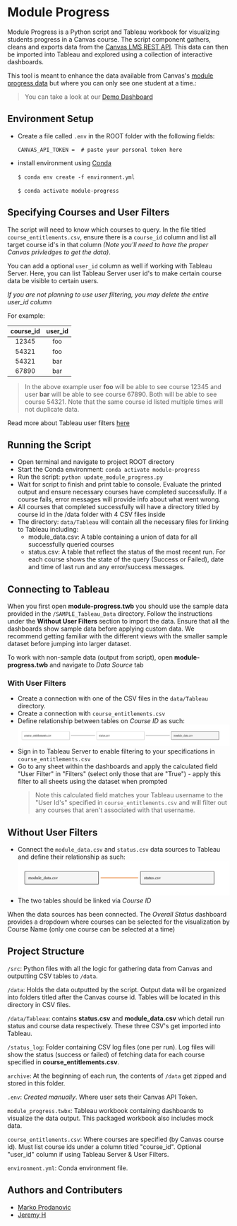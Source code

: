 # Module Progress

Module Progress is a Python script and Tableau workbook for visualizing students progress in a Canvas course. The script component gathers, cleans and exports data from the [Canvas LMS REST API](https://canvas.instructure.com/doc/api/index.html). This data can then be imported into Tableau and explored using a collection of interactive dashboards.

This tool is meant to enhance the data available from Canvas's [module progress data](https://community.canvaslms.com/t5/Instructor-Guide/How-do-I-use-modules-to-view-the-progress-of-students-in-a/ta-p/973) but where you can only see one student at a time.: 

> You can take a look at our [Demo Dashboard](https://public.tableau.com/profile/marko1654#!/vizhome/ModuleProgress/StartHereOverallStatus)

## Environment Setup

- Create a file called `.env` in the ROOT folder with the following fields:

  ```
  CANVAS_API_TOKEN =  # paste your personal token here
  ```

- install environment using [Conda](https://docs.conda.io/en/latest/)

  `$ conda env create -f environment.yml`

  `$ conda activate module-progress`

## Specifying Courses and User Filters

The script will need to know which courses to query. In the file titled `course_entitlements.csv`, ensure there is a `course_id` column and list all target course id's in that column _(Note you'll need to have the proper Canvas privledges to get the data)_.

You can add a optional `user_id` column as well if working with Tableau Server. Here, you can list Tableau Server user id's to make certain course data be visible to certain users.

*If you are not planning to use user filtering, you may delete the entire user_id column*

For example:

| course_id     | user_id       |
|:-------------:|:-------------:|
| 12345         | foo           |
| 54321         | foo           |
| 54321         | bar           |
| 67890         | bar           |

> In the above example user **foo** will be able to see course 12345 and user **bar** will be able to see course 67890. Both will be able to see course 54321. Note that the same course id listed multiple times will not duplicate data.

Read more about Tableau user filters [here](https://help.tableau.com/current/pro/desktop/en-us/publish_userfilters_create.htm)

## Running the Script

- Open terminal and navigate to project ROOT directory
- Start the Conda environment: `conda activate module-progress`
- Run the script: `python update_module_progress.py`
- Wait for script to finish and print table to console. Evaluate the printed output and ensure necessary courses have completed successfully. If a course fails, error messages will provide info about what went wrong.
- All courses that completed successfully will have a directory titled by course id in the /data folder with 4 CSV files inside
- The directory: `data/Tableau` will contain all the necessary files for linking to Tableau including:
  - module_data.csv: A table containing a union of data for all successfully queried courses
  - status.csv: A table that reflect the status of the most recent run. For each course shows the state of the query (Success or Failed), date and time of last run and any error/success messages.

## Connecting to Tableau

When you first open **module-progress.twb** you should use the sample data provided in the `/SAMPLE_Tableau_Data` directory. Follow the instructions under the **Without User Filters** section to import the data. Ensure that all the dashboards show sample data before applying custom data. We recommend getting familiar with the different views with the smaller sample dataset before jumping into larger dataset.


To work with non-sample data (output from script), open **module-progress.twb** and navigate to _Data Source_ tab

### With User Filters

- Create a connection with one of the CSV files in the `data/Tableau` directory. 
- Create a connection with `course_entitlements.csv`
- Define relationship between tables on *Course ID* as such:
  ![user filter diagram](./_assets/user-filter-joins.png)
- Sign in to Tableau Server to enable filtering to your specifications in `course_entitlements.csv`
- Go to any sheet within the dashboards and apply the calculated field "User Filter" in "Filters" (select only those that are "True") - apply this filter to all sheets using the dataset when prompted
  > Note this calculated field matches your Tableau username to the "User Id's" specified in `course_entitlements.csv` and will filter out any courses that aren't associated with that username.


## Without User Filters

- Connect the `module_data.csv` and `status.csv` data sources to Tableau and define their relationship as such:
  ![relationship diagram](./_assets/relationship-diagram.png)
- The two tables should be linked via *Course ID*

When the data sources has been connected. The _Overall Status_ dashboard provides a dropdown where courses can be selected for the visualization by Course Name (only one course can be selected at a time)

## Project Structure

`/src`: Python files with all the logic for gathering data from Canvas and outputting CSV tables to `/data`.

`/data`: Holds the data outputted by the script. Output data will be organized into folders titled after the Canvas course id. Tables will be located in this directory in CSV files.

`/data/Tableau`: contains **status.csv** and **module_data.csv** which detail run status and course data respectively. These three CSV's get imported into Tableau.

`/status_log`: Folder containing CSV log files (one per run). Log files will show the status (success or failed) of fetching data for each course specified in **course_entitlements.csv**.

`archive`: At the beginning of each run, the contents of `/data` get zipped and stored in this folder.

`.env`: _Created manually_. Where user sets their Canvas API Token.

`module_progress.twbx`: Tableau workbook containing dashboards to visualize the data output. This packaged workbook also includes mock data.

`course_entitlements.csv`: Where courses are specified (by Canvas course id). Must list course ids under a column titled "course_id". Optional "user_id" column if using Tableau Server & User Filters.

`environment.yml`: Conda environment file.

## Authors and Contributers
- [Marko Prodanovic](https://github.com/markoprodanovic)
- [Jeremy H](https://github.com/JeremyH011)

